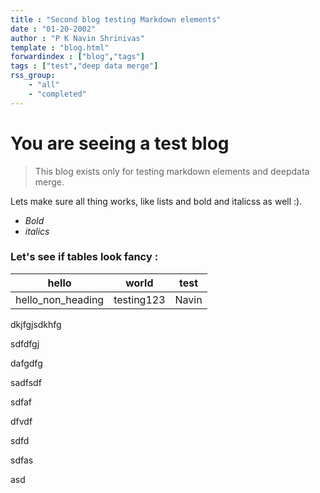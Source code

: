 ```yaml
---
title : "Second blog testing Markdown elements"
date : "01-20-2002"
author : "P K Navin Shrinivas"
template : "blog.html"
forwardindex : ["blog","tags"]
tags : ["test","deep data merge"]
rss_group: 
    - "all"
    - "completed"
---
```


# You are seeing a test blog

> This blog exists only for testing markdown elements and deepdata merge.

Lets make sure all thing works, like lists and bold and italicss as well :). 

- *Bold*
- _italics_

### Let's see if tables look fancy : 

|hello|world|test|
| --- | --- | ---|
| hello_non_heading|testing123|Navin|

dkjfgjsdkhfg


sdfdfgj


dafgdfg

sadfsdf

sdfaf


dfvdf

sdfd


sdfas


asd
